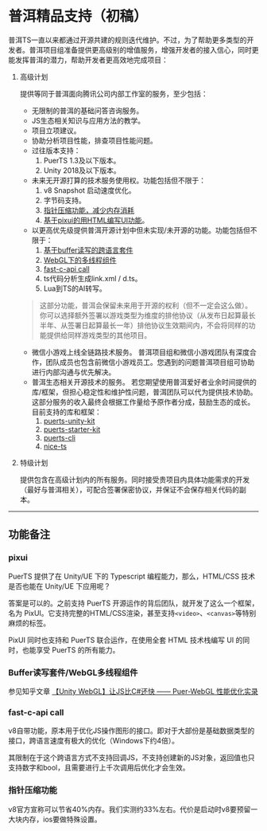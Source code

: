 # 普洱精品支持（初稿）
普洱TS一直以来都通过开源共建的规则迭代维护。不过，为了帮助更多类型的开发者。普洱项目组准备提供更高级别的增值服务，增强开发者的接入信心，同时更能发挥普洱的潜力，帮助开发者更高效地完成项目：

1. 高级计划

    提供等同于普洱面向腾讯公司内部工作室的服务，至少包括：
    * 无限制的普洱的基础问答咨询服务。
    * JS生态相关知识与应用方法的教学。
    * 项目立项建议。
    * 协助分析项目性能，排查项目性能问题。
    * 过往版本支持：
        1. PuerTS 1.3及以下版本。
        2. Unity 2018及以下版本。
    * 未来无开源打算的技术服务使用权。功能包括但不限于：
        1. v8 Snapshot 启动速度优化。
        2. 字节码支持。
        3. [指针压缩功能，减少内存消耗](#指针压缩功能)
        4. [基于pixui的用HTML编写UI功能](#pixui)。
    * 以更高优先级提供普洱开源计划中但未实现/未开源的功能。功能包括但不限于：
        1. [基于buffer读写的跨语言套件](#buffer读写套件webgl多线程组件)
        2. [WebGL下的多线程组件](#buffer读写套件webgl多线程组件)
        3. [fast-c-api call](#fast-c-api-call)
        4. ts代码分析生成link.xml / d.ts。
        5. Lua到TS的AI转写。
    > 这部分功能，普洱会保留未来用于开源的权利（但不一定会这么做）。你可以选择额外签署以游戏类型为维度的排他协议（从发布日起算最长半年、从签署日起算最长一年）排他协议生效期间内，不会将同样的功能提供给同样游戏类型的其他项目。
    * 微信小游戏上线全链路技术服务。
        普洱项目组和微信小游戏团队有深度合作，团队成员也包含前微信小游戏员工。您遇到的问题普洱项目组可协助进行内部沟通与优先解决。
    * 普洱生态相关开源技术的服务。
        若您期望使用普洱爱好者业余时间提供的库/框架，但担心稳定性和维护性问题，普洱团队可以代为提供技术协助。这部分服务的收入最终会根据工作量给予原作者分成，鼓励生态的成长。目前支持的库和框架：
        1. [puerts-unity-kit](https://github.com/throw-out/puerts-unity-kit)
        2. [puerts-starter-kit](https://github.com/Geequlim/puerts-starter-kit)
        3. [puerts-cli](https://github.com/sbfkcel/puerts_cli)
        4. [nice-ts](https://github.com/Justin-sky/Nice-TS)
2. 特级计划

    提供包含在高级计划内的所有服务。同时接受贵项目内具体功能需求的开发（最好与普洱相关），可配合签署保密协议，并保证不会保存相关代码的副本。

------
## 功能备注

### pixui
PuerTS 提供了在 Unity/UE 下的 Typescript 编程能力，那么，HTML/CSS 技术是否也能在 Unity/UE 下应用呢？

答案是可以的。之前支持 PuerTS 开源运作的背后团队，就开发了这么一个框架，名为 PixUI。它支持完整的HTML/CSS渲染，甚至支持`<video>`、`<canvas>`等特别麻烦的标签。

PixUI 同时也支持和 PuerTS 联合运作，在使用全套 HTML 技术栈编写 UI 的同时，也能享受 PuerTS 的所有能力。

### Buffer读写套件/WebGL多线程组件
参见知乎文章 [【Unity WebGL】让JS比C#还快 —— Puer-WebGL 性能优化实录](https://zhuanlan.zhihu.com/p/646932579)

### fast-c-api call
v8自带功能，原本用于优化JS操作图形的接口。即对于大部份是基础数据类型的接口，跨语言速度有极大的优化（Windows下约4倍）。

其限制在于这个跨语言方式不支持回调JS，不支持创建新的JS对象，返回值也只支持数字和bool，且需要进行上千次调用后优化才会生效。

### 指针压缩功能
v8官方宣称可以节省40%内存。我们实测约33%左右。代价是启动时v8要预留一大块内存，ios要做特殊设置。